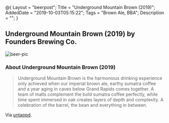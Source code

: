 @{
 Layout = "beerpost";
 Title = "Underground Mountain Brown (2019)";
 AddedDate = "2019-10-03T05:15:22";
 Tags = "Brown Ale, BBA";
 Description = "";
 }
 

## Underground Mountain Brown (2019) by Founders Brewing Co.

![beer-pic]

### About Underground Mountain Brown (2019)

> Underground Mountain Brown is the harmonious drinking experience only achieved when our imperial brown ale, earthy sumatra coffee and a year aging in caves below Grand Rapids comes together. A team of malts complement the bold sumatra coffee perfectly, while time spent immersed in oak creates layers of depth and complexity. A celebration of the barrel, the bean and everything in between.

Via [untappd][untappd-url].

[untappd-url]: <https://untappd.com//b/founders-brewing-co-underground-mountain-brown-2019/3345035>
[beer-pic]: https://jasonpowley.com/assets/img/2019-10-03-underground-mountain-brown-2019.jpeg "Underground Mountain Brown (2019) by Founders Brewing Co."
